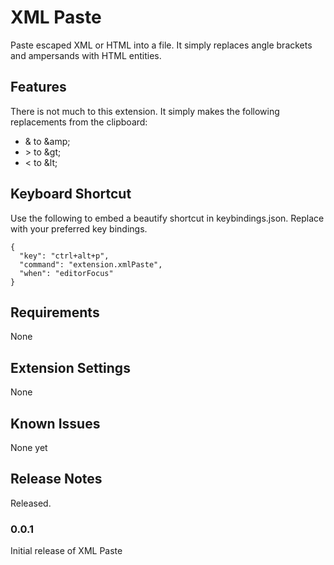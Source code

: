 # XML Paste

Paste escaped XML or HTML into a file. It simply replaces angle brackets and ampersands with HTML entities.

## Features

There is not much to this extension. It simply makes the following replacements from the clipboard:
 * &amp; to &amp;amp;
 * &gt; to &amp;gt;
 * &lt; to &amp;lt;

## Keyboard Shortcut
Use the following to embed a beautify shortcut in keybindings.json. Replace with your preferred key bindings.

    {
      "key": "ctrl+alt+p",
      "command": "extension.xmlPaste",
      "when": "editorFocus"
    }

## Requirements

None

## Extension Settings

None

## Known Issues

None yet

## Release Notes

Released.

### 0.0.1

Initial release of XML Paste
